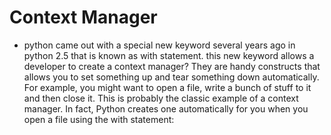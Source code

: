 # Context Manager

- python came out with a special new keyword several years ago in python 2.5 that is known as with statement. this new keyword allows a developer to create a context manager? They are handy constructs that allows you to set something up and tear something down automatically. For example, you might want to open a file, write a bunch of stuff to it and then close it. This is probably the classic example of a context manager. In fact, Python creates one automatically for you when you open a file using the with statement:


